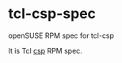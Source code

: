 # tcl-csp-spec
openSUSE RPM spec for tcl-csp

It is Tcl [csp](https://github.com/securitykiss-com/csp/) RPM spec.
